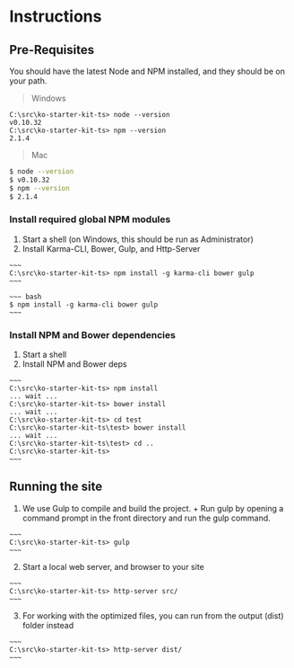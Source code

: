 # Instructions

## Pre-Requisites

You should have the latest Node and NPM installed, and they should be on your path.

> Windows

~~~
C:\src\ko-starter-kit-ts> node --version  
v0.10.32  
C:\src\ko-starter-kit-ts> npm --version  
2.1.4  
~~~

> Mac

~~~ bash
$ node --version
$ v0.10.32
$ npm --version
$ 2.1.4
~~~

### Install required global NPM modules
  1. Start a shell (on Windows, this should be run as Administrator)
  2. Install Karma-CLI, Bower, Gulp, and Http-Server

    ~~~
    C:\src\ko-starter-kit-ts> npm install -g karma-cli bower gulp
    ~~~

    ~~~ bash
    $ npm install -g karma-cli bower gulp
    ~~~

### Install NPM and Bower dependencies
  1. Start a shell
  2. Install NPM and Bower deps

    ~~~
    C:\src\ko-starter-kit-ts> npm install  
    ... wait ...  
    C:\src\ko-starter-kit-ts> bower install  
    ... wait ...
    C:\src\ko-starter-kit-ts> cd test
    C:\src\ko-starter-kit-ts\test> bower install
    ... wait ...
    C:\src\ko-starter-kit-ts\test> cd ..
    C:\src\ko-starter-kit-ts>
    ~~~

## Running the site

  1. We use Gulp to compile and build the project.
    + Run gulp by opening a command prompt in the front directory and run the gulp command.

    ~~~
    C:\src\ko-starter-kit-ts> gulp
    ~~~

  2. Start a local web server, and browser to your site

    ~~~
    C:\src\ko-starter-kit-ts> http-server src/
    ~~~

  3. For working with the optimized files, you can run from the output (dist) folder instead

    ~~~
    C:\src\ko-starter-kit-ts> http-server dist/
    ~~~
